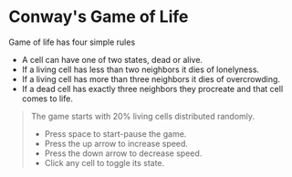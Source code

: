 # Conway's Game of Life

Game of life has four simple rules

- A cell can have one of two states, dead or alive.
- If a living cell has less than two neighbors it dies of lonelyness.
- If a living cell has more than three neighbors it dies of overcrowding.
- If a dead cell has exactly three neighbors they procreate and that cell comes to life.

> The game starts with 20% living cells distributed randomly.
>
> - Press space to start-pause the game.
> - Press the up arrow to increase speed.
> - Press the down arrow to decrease speed.
> - Click any cell to toggle its state.

